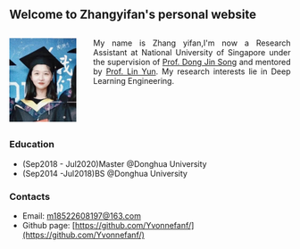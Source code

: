 ## Welcome to Zhangyifan's personal website

<div style="display: flex; margin: 30px 0;"><img src="avatar.jpg" height="150"/>
  <div style="margin-left: 30px; text-align: justify;">
    My name is Zhang yifan,I'm now a Research Assistant at National University of Singapore under the supervision of <a href="https://www.comp.nus.edu.sg/~dongjs/">Prof. Dong Jin Song</a> and mentored by <a href="http://linyun.info/index.html">Prof. Lin Yun</a>. My research interests lie in Deep Learning Engineering.</div>
</div>


<!-- ### Markdown


```markdown
Syntax highlighted code block

# Header 1
## Header 2
### Header 3

- Bulleted
- List

1. Numbered
2. List

**Bold** and _Italic_ and `Code` text

[Link](url) and ![Image](src)
```

For more details see [Basic writing and formatting syntax](https://docs.github.com/en/github/writing-on-github/getting-started-with-writing-and-formatting-on-github/basic-writing-and-formatting-syntax). -->


### Education
- (Sep2018 - Jul2020)Master @Donghua University
- (Sep2014 -Jul2018)BS @Donghua University

### Contacts 
- Email: m18522608197@163.com
- Github page: [https://github.com/Yvonnefanf/](https://github.com/Yvonnefanf/)
